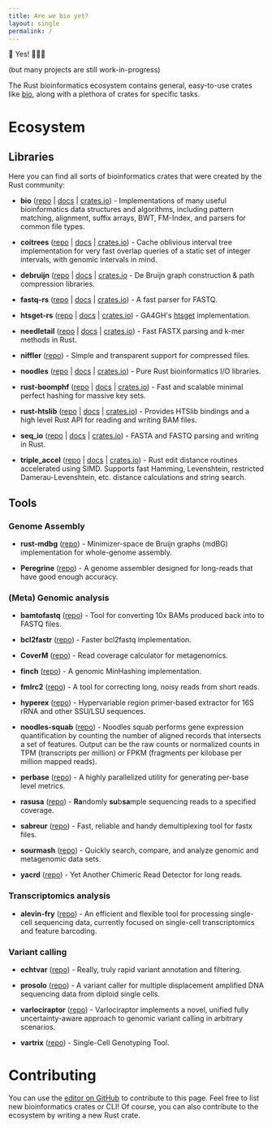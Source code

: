 ```yaml
---
title: Are we bio yet?
layout: single
permalink: /
---
```


🎉 Yes! 🎉🎉🎉

(but many projects are still work-in-progress)

The Rust bioinformatics ecosystem contains general, easy-to-use crates like [bio](https://github.com/rust-bio/rust-bio), along with a plethora of crates for specific tasks.

# Ecosystem

## Libraries

Here you can find all sorts of bioinformatics crates that were created by the Rust community:

* **bio** ([repo](https://github.com/rust-bio/rust-bio) \| [docs](https://docs.rs/bio) \| [crates.io](https://crates.io/crates/bio)) - Implementations of many useful bioinformatics data structures and algorithms, including pattern matching, alignment, suffix arrays, BWT, FM-Index, and parsers for common file types.

* **coitrees** ([repo](https://github.com/dcjones/coitrees) \| [docs](https://docs.rs/coitrees/) \| [crates.io](https://crates.io/crates/coitrees)) - Cache oblivious interval tree implementation for very fast overlap queries of a static set of integer intervals, with genomic intervals in mind.

* **debruijn** ([repo](https://github.com/10XGenomics/rust-debruijn) \| [docs](https://docs.rs/debruijn) \| [crates.io](https://crates.io/crates/debruijn) - De Bruijn graph construction & path compression libraries.

* **fastq-rs** ([repo](https://github.com/aseyboldt/fastq-rs) \| [docs]() \| [crates.io]()) - A fast parser for FASTQ.

* **htsget-rs** ([repo](https://github.com/umccr/htsget-rs) \| [docs]() \| [crates.io]()) - GA4GH's [htsget](https://samtools.github.io/hts-specs/htsget.html) implementation.

* **needletail** ([repo](https://github.com/onecodex/needletail) \| [docs](https://docs.rs/needletail) \| [crates.io](https://crates.io/crates/needletail)) - Fast FASTX parsing and k-mer methods in Rust.

* **niffler** ([repo](https://github.com/luizirber/niffler)) - Simple and transparent support for compressed files.

* **noodles** ([repo](https://github.com/zaeleus/noodles) \| [docs](https://docs.rs/noodles) \| [crates.io](https://crates.io/crates/noodles)) - Pure Rust bioinformatics I/O libraries.

* **rust-boomphf** ([repo](https://github.com/10XGenomics/rust-boomphf) \| [docs](https://docs.rs/boomphf) \| [crates.io](https://crates.io/crates/boomphf)) - Fast and scalable minimal perfect hashing for massive key sets.

* **rust-htslib** ([repo](https://github.com/rust-bio/rust-htslib) \| [docs](https://docs.rs/rust-htslib) \| [crates.io](https://crates.io/crates/rust-htslib)) - Provides HTSlib bindings and a high level Rust API for reading and writing BAM files.

* **seq_io** ([repo](https://github.com/markschl/seq_io)  \| [docs]() \| [crates.io]()) - FASTA and FASTQ parsing and writing in Rust.

* **triple_accel** ([repo](https://github.com/Daniel-Liu-c0deb0t/triple_accel) \| [docs](https://docs.rs/triple_accel) \| [crates.io](https://crates.io/crates/triple_accel)) - Rust edit distance routines accelerated using SIMD. Supports fast Hamming, Levenshtein, restricted Damerau-Levenshtein, etc. distance calculations and string search.


## Tools

### Genome Assembly

* **rust-mdbg** ([repo](https://github.com/ekimb/rust-mdbg)) - Minimizer-space de Bruijn graphs (mdBG) implementation for whole-genome assembly.

* **Peregrine** ([repo](https://github.com/cschin/peregrine-2021/)) - A genome assembler designed for long-reads that have good enough accuracy.


### (Meta) Genomic analysis

* **bamtofastq** ([repo](https://github.com/10XGenomics/bamtofastq)) - Tool for converting 10x BAMs produced back into to FASTQ files.

* **bcl2fastr** ([repo](https://github.com/czbiohub/bcl2fastr)) - Faster bcl2fastq implementation.

* **CoverM** ([repo](https://github.com/wwood/CoverM)) - Read coverage calculator for metagenomics.

* **finch** ([repo](https://github.com/onecodex/finch-rs)) - A genomic MinHashing implementation.

* **fmlrc2** ([repo](https://crates.io/crates/fmlrc)) - A tool for correcting long, noisy reads from short reads.

* **hyperex** ([repo](https://github.com/Ebedthan/hyperex)) - Hypervariable region primer-based extractor for 16S rRNA and other SSU/LSU sequences.

* **noodles-squab** ([repo](https://github.com/zaeleus/noodles-squab)) - Noodles squab performs gene expression quantification by counting the number of aligned records that intersects a set of features. Output can be the raw counts or normalized counts in TPM (transcripts per million) or FPKM (fragments per kilobase per million mapped reads).

* **perbase** ([repo](https://crates.io/crates/perbase)) - A highly parallelized utility for generating per-base level metrics.

* **rasusa** ([repo](https://github.com/mbhall88/rasusa)) - **Ra**ndomly **su**b**sa**mple sequencing reads to a specified coverage.

* **sabreur** ([repo](https://github.com/Ebedthan/sabreur)) - Fast, reliable and handy demultiplexing tool for fastx files.

* **sourmash** ([repo](https://github.com/dib-lab/sourmash)) - Quickly search, compare, and analyze genomic and metagenomic data sets.

* **yacrd** ([repo](https://github.com/natir/yacrd)) - Yet Another Chimeric Read Detector for long reads.


### Transcriptomics analysis

* **alevin-fry** ([repo](https://github.com/COMBINE-lab/alevin-fry)) - An efficient and flexible tool for processing single-cell sequencing data, currently focused on single-cell transcriptomics and feature barcoding.



### Variant calling

* **echtvar** ([repo](https://github.com/brentp/echtvar)) - Really, truly rapid variant annotation and filtering.

* **prosolo** ([repo](https://github.com/ProSolo/prosolo)) - A variant caller for multiple displacement amplified DNA sequencing data from diploid single cells.

* **varlociraptor** ([repo](https://crates.io/crates/varlociraptor)) - Varlociraptor implements a novel, unified fully uncertainty-aware approach to genomic variant calling in arbitrary scenarios.

* **vartrix** ([repo](https://github.com/10XGenomics/vartrix)) -  Single-Cell Genotyping Tool.



# Contributing

You can use the [editor on GitHub](https://github.com/rust4bio/arewebioyet/edit/main/_pages/home.md) to contribute to this page. Feel free to list new bioinformatics crates or CLI! Of course, you can also contribute to the ecosystem by writing a new Rust crate.
